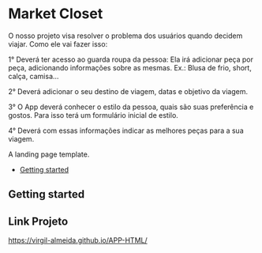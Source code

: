 # Market Closet

O nosso projeto visa resolver o problema dos usuários quando decidem viajar.
Como ele vai fazer isso:

1° Deverá ter acesso ao guarda roupa da pessoa:
	Ela irá adicionar peça por peça, adicionando informações sobre as mesmas. Ex.: Blusa de frio, short, calça, camisa...
 
2° Deverá adicionar o seu destino de viagem, datas e objetivo da viagem.

3° O App deverá conhecer o estilo da pessoa, quais são suas preferência e gostos. 
	Para isso terá um formulário inicial de estilo.

4° Deverá com essas informações indicar as melhores peças para a sua viagem.

A landing page template.

* [Getting started](#getting-started)

## Getting started


## Link Projeto

https://virgil-almeida.github.io/APP-HTML/
